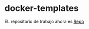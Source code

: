 # docker-templates

EL repositorio de trabajo ahora es [Repo](https://github.com/CodeBytes-dev/docker-templates)
